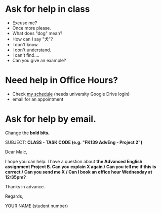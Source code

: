 
# Ask for help in class 
* Excuse me? 
* Once more please.  
* What does "dog" mean? 
* How can I say "犬"?
* I don't know. 
* I don't understand. 
* I can't find.... 
* Can you give an example? 


# Need help in Office Hours?
* Check [my schedule](https://docs.google.com/document/d/1ydVVh1pVCZWGxAm30T-ElaN6DKU9PnTRtCALHgC-c9U/edit?usp=sharing) (needs university Google Drive login)  
* email for an appointment


# Ask for help by email. 
Change the **bold bits.**


SUBJECT: **CLASS - TASK CODE (e.g. "FK139 AdvEng - Project 2")**

Dear Malc, 


I hope you can help. I have a question about **the Advanced English assignment Project B. Can you explain X again / Can you tell me if this is correct / Can you send me X / Can I book an office hour Wednesday at 12:35pm?**


Thanks in advance.


Regards, 


YOUR NAME (student number)